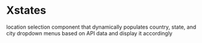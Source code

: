 # Xstates
location selection component that dynamically populates country, state, and city dropdown menus based on API data and display it accordingly
